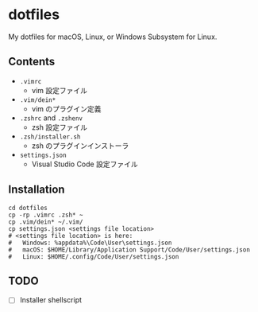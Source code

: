 # dotfiles

My dotfiles for macOS, Linux, or Windows Subsystem for Linux.

## Contents
- `.vimrc`
	- vim 設定ファイル
- `.vim/dein*`
	- vim のプラグイン定義
- `.zshrc` and `.zshenv`
	- zsh 設定ファイル
- `.zsh/installer.sh`
	- zsh のプラグインインストーラ
- `settings.json`
	- Visual Studio Code 設定ファイル

## Installation
```
cd dotfiles
cp -rp .vimrc .zsh* ~
cp .vim/dein* ~/.vim/
cp settings.json <settings file location>
# <settings file location> is here:
#   Windows: %appdata%\Code\User\settings.json
#   macOS: $HOME/Library/Application Support/Code/User/settings.json
#   Linux: $HOME/.config/Code/User/settings.json
```

## TODO
- [ ] Installer shellscript
